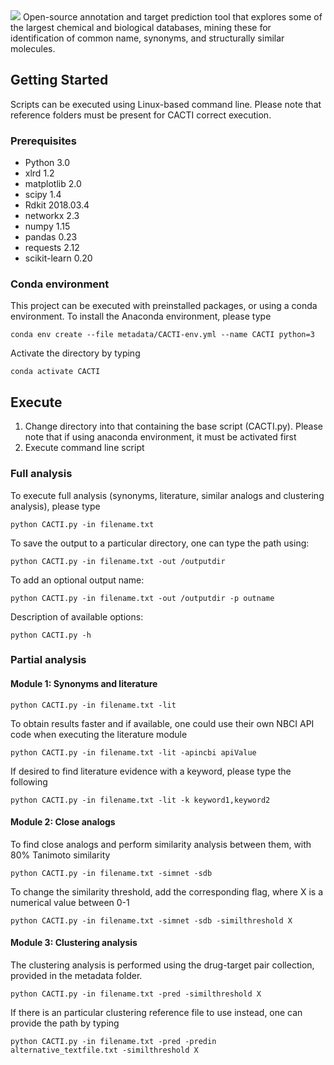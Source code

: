 <img src="https://drive.google.com/uc?id=12A2gMVLFWFhG94D5kn5YSoMueQ8Mnj_8">
Open-source annotation and target prediction tool that explores some of the largest chemical and biological databases, mining these for identification of common name, synonyms, and structurally similar molecules.

## Getting Started

Scripts can be executed using Linux-based command line. Please note that reference folders must be present for CACTI correct execution.

### Prerequisites
- Python		3.0
- xlrd 			1.2
- matplotlib		2.0
- scipy			1.4
- Rdkit			2018.03.4
- networkx		2.3
- numpy			1.15
- pandas		0.23
- requests		2.12
- scikit-learn		0.20



### Conda environment
This project can be executed with preinstalled packages, or using a conda environment. To install the Anaconda environment, please type
```
conda env create --file metadata/CACTI-env.yml --name CACTI python=3
```
Activate the directory by typing
```
conda activate CACTI
```
## Execute
1. Change directory into that containing the base script (CACTI.py). Please note that if using anaconda environment, it must be activated first
2. Execute command line script

### Full analysis
To execute full analysis (synonyms, literature, similar analogs and clustering analysis), please type
```
python CACTI.py -in filename.txt
```
To save the output to a particular directory, one can type the path using:
```
python CACTI.py -in filename.txt -out /outputdir
```
To add an optional output name:
```
python CACTI.py -in filename.txt -out /outputdir -p outname
```

Description of available options:
```
python CACTI.py -h
```

### Partial analysis
#### Module 1: Synonyms and literature

```
python CACTI.py -in filename.txt -lit
```
To obtain results faster and if available, one could use their own NBCI API code when executing the literature module
```
python CACTI.py -in filename.txt -lit -apincbi apiValue
```
If desired to find literature evidence with a keyword, please type the following
```
python CACTI.py -in filename.txt -lit -k keyword1,keyword2
```
#### Module 2: Close analogs
To  find close analogs and perform similarity analysis between them, with 80% Tanimoto similarity
```
python CACTI.py -in filename.txt -simnet -sdb
```
To change the similarity threshold, add the corresponding flag, where X is a numerical value between 0-1
```
python CACTI.py -in filename.txt -simnet -sdb -similthreshold X
```

#### Module 3: Clustering analysis
The clustering analysis is performed using the drug-target pair collection, provided in the metadata folder.
```
python CACTI.py -in filename.txt -pred -similthreshold X
```
If there is an particular clustering reference file to use instead, one can provide the path by typing
```
python CACTI.py -in filename.txt -pred -predin alternative_textfile.txt -similthreshold X
```










